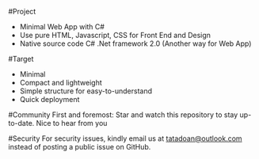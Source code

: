 #Project
+ Minimal Web App with C#
+ Use pure HTML, Javascript, CSS for Front End and Design
+ Native source code C# .Net framework 2.0 (Another way for Web App)

#Target
+ Minimal
+ Compact and lightweight
+ Simple structure for easy-to-understand
+ Quick deployment


#Community
First and foremost: Star and watch this repository to stay up-to-date.
Nice to hear from you

#Security
For security issues, kindly email us at tatadoan@outlook.com instead of posting a public issue on GitHub.
